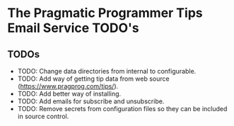 # The Pragmatic Programmer Tips Email Service TODO's

## TODOs

- TODO: Change data directories from internal to configurable.
- TODO: Add way of getting tip data from web source (<https://www.pragprog.com/tips/>).
- TODO: Add better way of installing.
- TODO: Add emails for subscribe and unsubscribe.
- TODO: Remove secrets from configuration files so they can be included in source control.

